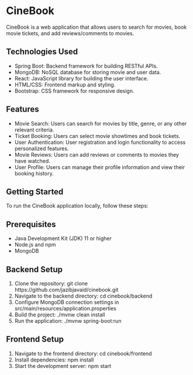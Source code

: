 # CineBook
CineBook is a web application that allows users to search for movies, book movie tickets, and add reviews/comments to movies.

## Technologies Used
<ul>
<li>Spring Boot: Backend framework for building RESTful APIs.</li>
<li>MongoDB: NoSQL database for storing movie and user data.</li>
<li>React: JavaScript library for building the user interface.</li>
<li>HTML/CSS: Frontend markup and styling.</li>
<li>Bootstrap: CSS framework for responsive design.</li>
</ul>

## Features
<ul>
<li>Movie Search: Users can search for movies by title, genre, or any other relevant criteria.</li>
<li>Ticket Booking: Users can select movie showtimes and book tickets.</li>
<li>User Authentication: User registration and login functionality to access personalized features.</li>
<li>Movie Reviews: Users can add reviews or comments to movies they have watched.</li>
<li>User Profile: Users can manage their profile information and view their booking history.</li>
</ul>

## Getting Started
To run the CineBook application locally, follow these steps:

## Prerequisites
<ul>
<li>Java Development Kit (JDK) 11 or higher</li>
<li>Node.js and npm</li>
<li>MongoDB</li>
</ul>

## Backend Setup
<ol>
<li>Clone the repository: git clone https://github.com/jazibjavaid/cinebook.git</li>
<li>Navigate to the backend directory: cd cinebook/backend</li>
<li>Configure MongoDB connection settings in src/main/resources/application.properties</li>
<li>Build the project: ./mvnw clean install</li>
<li>Run the application: ./mvnw spring-boot:run</li>
</ol>

## Frontend Setup
<ol>
<li>Navigate to the frontend directory: cd cinebook/frontend</li>
<li>Install dependencies: npm install</li>
<li>Start the development server: npm start</li>
</ol>
